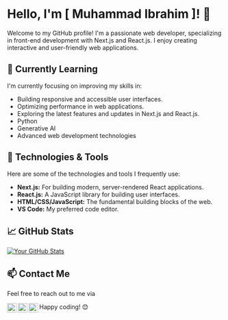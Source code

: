 # Hello, I'm [ Muhammad Ibrahim ]! 👋

Welcome to my GitHub profile! I'm a passionate web developer, specializing in front-end development with Next.js and React.js. I enjoy creating interactive and user-friendly web applications.

## 🌱 Currently Learning

I'm currently focusing on improving my skills in:

- Building responsive and accessible user interfaces.
- Optimizing performance in web applications.
- Exploring the latest features and updates in Next.js and React.js.
- Python
- Generative AI
- Advanced web development technologies
  
## 🔧 Technologies & Tools

Here are some of the technologies and tools I frequently use:

- **Next.js:** For building modern, server-rendered React applications.
- **React.js:** A JavaScript library for building user interfaces.
- **HTML/CSS/JavaScript:** The fundamental building blocks of the web.
- **VS Code:** My preferred code editor.

## 📈 GitHub Stats

[![Your GitHub Stats](https://github-readme-stats.vercel.app/api?Ibrahim-Asghar=Ibrahim-Asghar&show_icons=true&count_private=true)](https://github.com/Ibrahim-Asghar)

## 📫 Contact Me

Feel free to reach out to me via 

<a href="www.linkedin.com/in/muhammad-ibrahim-asghar-195a6128a">
  <img align="left" alt="LinkdeIn" width="22px" src="https://cdn.jsdelivr.net/npm/simple-icons@v3/icons/linkedin.svg" />
</a>
<a href="https://www.instagram.com/muhammaad_bilal_rehman/">
  <img align="left" alt="Instagram" width="22px" src="https://cdn.jsdelivr.net/npm/simple-icons@v3/icons/instagram.svg" />
</a>
<a href="https://www.facebook.com/bilal.rehman.1291">
  <img align="left" alt="Facebook" width="22px" src="https://cdn.jsdelivr.net/npm/simple-icons@v3/icons/facebook.svg" />
</a>


Happy coding! 😊
